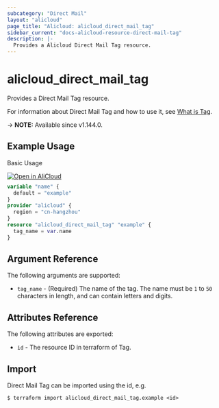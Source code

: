```yaml
---
subcategory: "Direct Mail"
layout: "alicloud"
page_title: "Alicloud: alicloud_direct_mail_tag"
sidebar_current: "docs-alicloud-resource-direct-mail-tag"
description: |-
  Provides a Alicloud Direct Mail Tag resource.
---
```


# alicloud_direct_mail_tag

Provides a Direct Mail Tag resource.

For information about Direct Mail Tag and how to use it, see [What is Tag](https://www.alibabacloud.com/help/en/directmail/latest/createtag).

-> **NOTE:** Available since v1.144.0.

## Example Usage

Basic Usage

<div style="display: block;margin-bottom: 40px;"><div class="oics-button" style="float: right;position: absolute;margin-bottom: 10px;">
  <a href="https://api.aliyun.com/terraform?resource=alicloud_direct_mail_tag&exampleId=f391bc81-2652-ed15-f0a9-dcf710b14c129e5cd237&activeTab=example&spm=docs.r.direct_mail_tag.0.f391bc8126&intl_lang=EN_US" target="_blank">
    <img alt="Open in AliCloud" src="https://img.alicdn.com/imgextra/i1/O1CN01hjjqXv1uYUlY56FyX_!!6000000006049-55-tps-254-36.svg" style="max-height: 44px; max-width: 100%;">
  </a>
</div></div>

```terraform
variable "name" {
  default = "example"
}
provider "alicloud" {
  region = "cn-hangzhou"
}
resource "alicloud_direct_mail_tag" "example" {
  tag_name = var.name
}
```

## Argument Reference

The following arguments are supported:

* `tag_name` - (Required) The name of the tag. The name must be `1` to `50` characters in length, and can contain letters and digits.

## Attributes Reference

The following attributes are exported:

* `id` - The resource ID in terraform of Tag.

## Import

Direct Mail Tag can be imported using the id, e.g.

```shell
$ terraform import alicloud_direct_mail_tag.example <id>
```